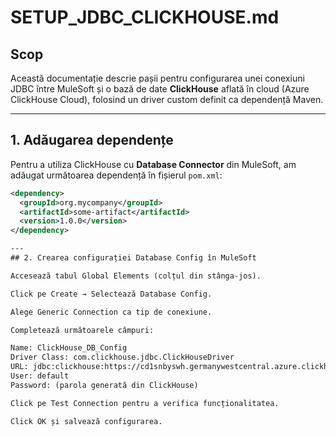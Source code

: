 # SETUP_JDBC_CLICKHOUSE.md

##  Scop

Această documentație descrie pașii pentru configurarea unei conexiuni JDBC între MuleSoft și o bază de date **ClickHouse** aflată în cloud (Azure ClickHouse Cloud), folosind un driver custom definit ca dependență Maven.

---

## 1. Adăugarea dependențe

Pentru a utiliza ClickHouse cu **Database Connector** din MuleSoft, am adăugat următoarea dependență în fișierul `pom.xml`:

```xml
<dependency>
  <groupId>org.mycompany</groupId>
  <artifactId>some-artifact</artifactId>
  <version>1.0.0</version>
</dependency>

---
## 2. Crearea configurației Database Config în MuleSoft

Accesează tabul Global Elements (colțul din stânga-jos).

Click pe Create → Selectează Database Config.

Alege Generic Connection ca tip de conexiune.

Completează următoarele câmpuri:

Name: ClickHouse_DB_Config
Driver Class: com.clickhouse.jdbc.ClickHouseDriver
URL: jdbc:clickhouse:https://cd1snbyswh.germanywestcentral.azure.clickhouse.cloud:8443/default?ssl=true&compress=0 
User: default
Password: (parola generată din ClickHouse)

Click pe Test Connection pentru a verifica funcționalitatea.

Click OK și salvează configurarea.
